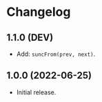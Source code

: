 # Changelog

## 1.1.0 (DEV)

- Add: `suncFrom(prev, next)`.

## 1.0.0 (2022-06-25)

- Initial release.
